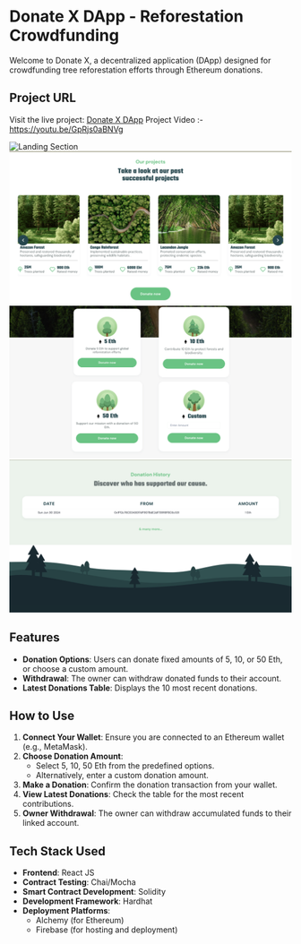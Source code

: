 # Donate X DApp - Reforestation Crowdfunding

Welcome to Donate X, a decentralized application (DApp) designed for crowdfunding tree reforestation efforts through Ethereum donations.

## Project URL

Visit the live project: [Donate X DApp](https://donation3-0.web.app/)
Project Video :- https://youtu.be/GpRjs0aBNVg

![Landing Section](client/src/assets/readme/landing.png)
![Projects Section](client/src/assets/readme/projects.png)
![Donation Cards Section](client/src/assets/readme/donationCards.png)
![Donation History Section](client/src/assets/readme/donationHistory.png)

## Features

- **Donation Options**: Users can donate fixed amounts of 5, 10, or 50 Eth, or choose a custom amount.
- **Withdrawal**: The owner can withdraw donated funds to their account.
- **Latest Donations Table**: Displays the 10 most recent donations.

## How to Use

1. **Connect Your Wallet**: Ensure you are connected to an Ethereum wallet (e.g., MetaMask).
2. **Choose Donation Amount**:
   - Select 5, 10, 50 Eth from the predefined options.
   - Alternatively, enter a custom donation amount.
3. **Make a Donation**: Confirm the donation transaction from your wallet.
4. **View Latest Donations**: Check the table for the most recent contributions.
5. **Owner Withdrawal**: The owner can withdraw accumulated funds to their linked account.

## Tech Stack Used

- **Frontend**: React JS
- **Contract Testing**: Chai/Mocha
- **Smart Contract Development**: Solidity
- **Development Framework**: Hardhat
- **Deployment Platforms**:
  - Alchemy (for Ethereum)
  - Firebase (for hosting and deployment)



